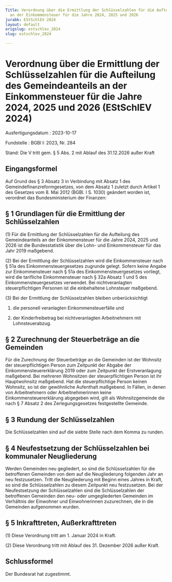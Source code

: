 ```yaml
---
Title: Verordnung über die Ermittlung der Schlüsselzahlen für die Aufteilung des Gemeindeanteils
  an der Einkommensteuer für die Jahre 2024, 2025 und 2026
jurabk: EStSchlEV 2024
layout: default
origslug: estschlev_2024
slug: estschlev_2024

---
```


# Verordnung über die Ermittlung der Schlüsselzahlen für die Aufteilung des Gemeindeanteils an der Einkommensteuer für die Jahre 2024, 2025 und 2026 (EStSchlEV 2024)

Ausfertigungsdatum
:   2023-10-17

Fundstelle
:   BGBl I: 2023, Nr. 284

Stand: Die V tritt gem. § 5 Abs. 2 mit Ablauf des 31.12.2026 außer Kraft

## Eingangsformel

Auf Grund des § 3 Absatz 3 in Verbindung mit Absatz 1 des
Gemeindefinanzreformgesetzes, von dem Absatz 1 zuletzt durch Artikel 1
des Gesetzes vom 8. Mai 2012 (BGBl. I S. 1030) geändert worden ist,
verordnet das Bundesministerium der Finanzen:


## § 1 Grundlagen für die Ermittlung der Schlüsselzahlen

(1) Für die Ermittlung der Schlüsselzahlen für die Aufteilung des
Gemeindeanteils an der Einkommensteuer für die Jahre 2024, 2025 und
2026 ist die Bundesstatistik über die Lohn- und Einkommensteuer für
das Jahr 2019 maßgebend.

(2) Bei der Ermittlung der Schlüsselzahlen wird die Einkommensteuer
nach § 51a des Einkommensteuergesetzes zugrunde gelegt. Sofern keine
Angabe zur Einkommensteuer nach § 51a des Einkommensteuergesetzes
vorliegt, wird die tarifliche Einkommensteuer nach § 32a Absatz 1 und
5 des Einkommensteuergesetzes verwendet. Bei nichtveranlagten
steuerpflichtigen Personen ist die einbehaltene Lohnsteuer maßgebend.

(3) Bei der Ermittlung der Schlüsselzahlen bleiben unberücksichtigt

1.  die personell veranlagten Einkommensteuerfälle und


2.  der Kinderfreibetrag bei nichtveranlagten Arbeitnehmern mit
    Lohnsteuerabzug.





## § 2 Zurechnung der Steuerbeträge an die Gemeinden

Für die Zurechnung der Steuerbeträge an die Gemeinden ist der Wohnsitz
der steuerpflichtigen Person zum Zeitpunkt der Abgabe der
Einkommensteuererklärung 2019 oder zum Zeitpunkt der Erstveranlagung
maßgebend. Bei mehreren Wohnsitzen der steuerpflichtigen Person ist
ihr Hauptwohnsitz maßgebend. Hat die steuerpflichtige Person keinen
Wohnsitz, so ist der gewöhnliche Aufenthalt maßgebend. In Fällen, in
denen von Arbeitnehmern oder Arbeitnehmerinnen keine
Einkommensteuererklärung abgegeben wird, gilt als Wohnsitzgemeinde die
nach § 7 Absatz 2 des Zerlegungsgesetzes festgestellte Gemeinde.


## § 3 Rundung der Schlüsselzahlen

Die Schlüsselzahlen sind auf die siebte Stelle nach dem Komma zu
runden.


## § 4 Neufestsetzung der Schlüsselzahlen bei kommunaler Neugliederung

Werden Gemeinden neu gegliedert, so sind die Schlüsselzahlen für die
betroffenen Gemeinden von dem auf die Neugliederung folgenden Jahr an
neu festzusetzen. Tritt die Neugliederung mit Beginn eines Jahres in
Kraft, so sind die Schlüsselzahlen zu diesem Zeitpunkt neu
festzusetzen. Bei der Neufestsetzung der Schlüsselzahlen sind die
Schlüsselzahlen der betroffenen Gemeinden den neu- oder umgegliederten
Gemeinden im Verhältnis der Einwohner und Einwohnerinnen zuzurechnen,
die in die Gemeinden aufgenommen wurden.


## § 5 Inkrafttreten, Außerkrafttreten

(1) Diese Verordnung tritt am 1. Januar 2024 in Kraft.

(2) Diese Verordnung tritt mit Ablauf des 31. Dezember 2026 außer
Kraft.


## Schlussformel

Der Bundesrat hat zugestimmt.

